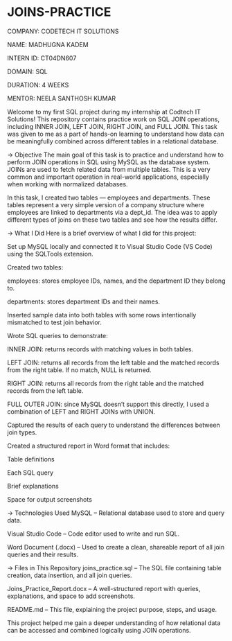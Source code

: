 # JOINS-PRACTICE

COMPANY: CODETECH IT SOLUTIONS

NAME: MADHUGNA KADEM

INTERN ID: CT04DN607

DOMAIN: SQL

DURATION: 4 WEEKS

MENTOR: NEELA SANTHOSH KUMAR

Welcome to my first SQL project during my internship at Codtech IT Solutions! This repository contains practice work on SQL JOIN operations, including INNER JOIN, LEFT JOIN, RIGHT JOIN, and FULL JOIN. This task was given to me as a part of hands-on learning to understand how data can be meaningfully combined across different tables in a relational database.

-> Objective
The main goal of this task is to practice and understand how to perform JOIN operations in SQL using MySQL as the database system. JOINs are used to fetch related data from multiple tables. This is a very common and important operation in real-world applications, especially when working with normalized databases.

In this task, I created two tables — employees and departments. These tables represent a very simple version of a company structure where employees are linked to departments via a dept_id. The idea was to apply different types of joins on these two tables and see how the results differ.

-> What I Did
Here is a brief overview of what I did for this project:

Set up MySQL locally and connected it to Visual Studio Code (VS Code) using the SQLTools extension.

Created two tables:

employees: stores employee IDs, names, and the department ID they belong to.

departments: stores department IDs and their names.

Inserted sample data into both tables with some rows intentionally mismatched to test join behavior.

Wrote SQL queries to demonstrate:

INNER JOIN: returns records with matching values in both tables.

LEFT JOIN: returns all records from the left table and the matched records from the right table. If no match, NULL is returned.

RIGHT JOIN: returns all records from the right table and the matched records from the left table.

FULL OUTER JOIN: since MySQL doesn’t support this directly, I used a combination of LEFT and RIGHT JOINs with UNION.

Captured the results of each query to understand the differences between join types.

Created a structured report in Word format that includes:

Table definitions

Each SQL query

Brief explanations

Space for output screenshots

-> Technologies Used
MySQL – Relational database used to store and query data.

Visual Studio Code – Code editor used to write and run SQL.

Word Document (.docx) – Used to create a clean, shareable report of all join queries and their results.

-> Files in This Repository
joins_practice.sql – The SQL file containing table creation, data insertion, and all join queries.

Joins_Practice_Report.docx – A well-structured report with queries, explanations, and space to add screenshots.

README.md – This file, explaining the project purpose, steps, and usage.

This project helped me gain a deeper understanding of how relational data can be accessed and combined logically using JOIN operations.


